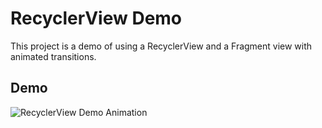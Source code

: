 # RecyclerView Demo

This project is a demo of using a RecyclerView and a Fragment view with animated transitions.

## Demo

![RecyclerView Demo Animation](./assets/android-demo.gif)